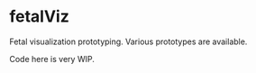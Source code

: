 # fetalViz
Fetal visualization prototyping. Various prototypes are available.

Code here is very WIP.

